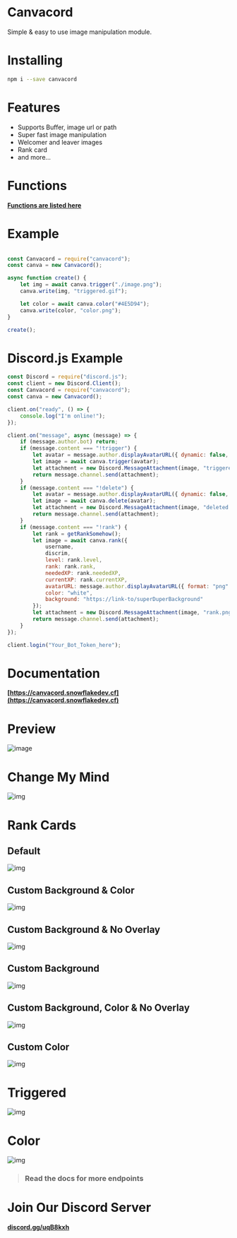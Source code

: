 # Canvacord
Simple & easy to use image manipulation module.

# Installing

```bash
npm i --save canvacord
```

# Features
- Supports Buffer, image url or path
- Super fast image manipulation
- Welcomer and leaver images
- Rank card
- and more...

# Functions
**[Functions are listed here](https://canvacord.snowflakedev.cf/canvacord)**

# Example

```js

const Canvacord = require("canvacord");
const canva = new Canvacord();

async function create() {
    let img = await canva.trigger("./image.png");
    canva.write(img, "triggered.gif");

    let color = await canva.color("#4E5D94");
    canva.write(color, "color.png");
}

create();

```

# Discord.js Example

```js
const Discord = require("discord.js");
const client = new Discord.Client();
const Canvacord = require("canvacord");
const canva = new Canvacord();

client.on("ready", () => {
    console.log("I'm online!");
});

client.on("message", async (message) => {
    if (message.author.bot) return;
    if (message.content === "!trigger") {
        let avatar = message.author.displayAvatarURL({ dynamic: false, format: 'png' });
        let image = await canva.trigger(avatar);
        let attachment = new Discord.MessageAttachment(image, "triggered.gif");
        return message.channel.send(attachment);
    }
    if (message.content === "!delete") {
        let avatar = message.author.displayAvatarURL({ dynamic: false, format: 'png' });
        let image = await canva.delete(avatar);
        let attachment = new Discord.MessageAttachment(image, "deleted.png");
        return message.channel.send(attachment);
    }
    if (message.content === "!rank") {
        let rank = getRankSomehow();
        let image = await canva.rank({ 
            username, 
            discrim, 
            level: rank.level, 
            rank: rank.rank, 
            neededXP: rank.neededXP, 
            currentXP: rank.currentXP, 
            avatarURL: message.author.displayAvatarURL({ format: "png" }), 
            color: "white", 
            background: "https://link-to/superDuperBackground"
        });
        let attachment = new Discord.MessageAttachment(image, "rank.png");
        return message.channel.send(attachment);
    }
});

client.login("Your_Bot_Token_here");

```

# Documentation
**[https://canvacord.snowflakedev.cf](https://canvacord.snowflakedev.cf)**

# Preview
![image](https://raw.githubusercontent.com/Snowflake107/canvacord/master/screenshot.png)

# Change My Mind
![img](https://raw.githubusercontent.com/Snowflake107/canvacord/master/test/changemymind.png)

# Rank Cards
## Default
![img](https://raw.githubusercontent.com/Snowflake107/canvacord/master/test/rank-default.png)

## Custom Background & Color
![img](https://raw.githubusercontent.com/Snowflake107/canvacord/master/test/rank-custom-bg-and-color.png)

## Custom Background & No Overlay
![img](https://raw.githubusercontent.com/Snowflake107/canvacord/master/test/rank-custom-bg-no-overlay.png)

## Custom Background
![img](https://raw.githubusercontent.com/Snowflake107/canvacord/master/test/rank-custom-bg.png)

## Custom Background, Color & No Overlay
![img](https://raw.githubusercontent.com/Snowflake107/canvacord/master/test/rank-custom-color-bg-no-overlay.png)

## Custom Color
![img](https://raw.githubusercontent.com/Snowflake107/canvacord/master/test/rank-custom-color.png)

# Triggered
![img](https://raw.githubusercontent.com/Snowflake107/canvacord/master/test/triggered.gif)

# Color
![img](https://raw.githubusercontent.com/Snowflake107/canvacord/master/test/color.png)

> ### Read the docs for more endpoints

# Join Our Discord Server
**[discord.gg/uqB8kxh](https://discord.gg/uqB8kxh)**
